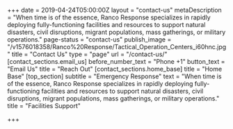 +++
date = 2019-04-24T05:00:00Z
layout = "contact-us"
metaDescription = "When time is of the essence, Ranco Response specializes in rapidly deploying fully-functioning facilities and resources to support natural disasters, civil disruptions, migrant populations, mass gatherings, or military operations."
page-status = "contact-us"
publish_image = "/v1576018358/Ranco%20Response/Tactical_Operation_Centers_i60hnc.jpg"
title = "Contact Us"
type = "page"
url = "/contact-us/"
[contact_sections.email_us]
before_number_text = "Phone +1"
button_text = "Email Us"
title = "Reach Out"
[contact_sections.home_base]
title = "Home Base"
[top_section]
subtitle = "Emergency Response"
text = "When time is of the essence, Ranco Response specializes in rapidly deploying fully-functioning facilities and resources to support natural disasters, civil disruptions, migrant populations, mass gatherings, or military operations."
title = "Facilities Support"

+++
